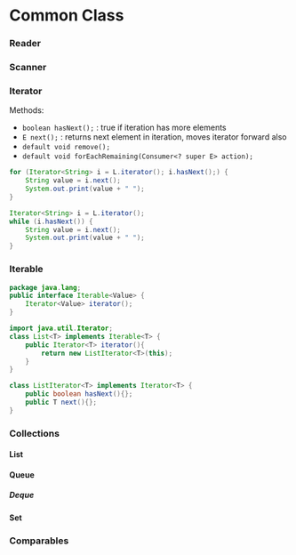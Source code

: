 # Common Class
### Reader

### Scanner

### Iterator
Methods:
- ```boolean hasNext();``` : true if iteration has more elements
- ```E next();``` : returns next element in iteration, moves iterator forward also
- ```default void remove();```
- ```default void forEachRemaining(Consumer<? super E> action);```

```java
for (Iterator<String> i = L.iterator(); i.hasNext();) {
    String value = i.next();
    System.out.print(value + " ");
}

Iterator<String> i = L.iterator();
while (i.hasNext()) {
    String value = i.next();
    System.out.print(value + " ");
}
```

### Iterable
```java
package java.lang;
public interface Iterable<Value> {
    Iterator<Value> iterator();
}
```

```java
import java.util.Iterator;
class List<T> implements Iterable<T> {
    public Iterator<T> iterator(){
        return new ListIterator<T>(this);
    }
}

class ListIterator<T> implements Iterator<T> {
    public boolean hasNext(){};
    public T next(){};
}
```

### Collections
#### List
#### Queue
##### Deque
#### Set

### Comparables

